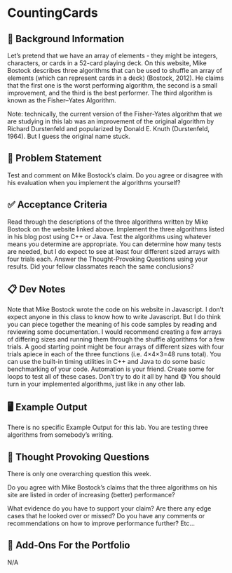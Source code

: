 # CountingCards
## 🔖 Background Information
Let’s pretend that we have an array of elements - they might be integers, characters, or cards in a 52-card playing deck. On this website, Mike Bostock describes three algorithms that can be used to shuffle an array of elements (which can represent cards in a deck) (Bostock, 2012). He claims that the first one is the worst performing algorithm, the second is a small improvement, and the third is the best performer. The third algorithm is known as the Fisher–Yates Algorithm.

Note: technically, the current version of the Fisher-Yates algorithm that we are studying in this lab was an improvement of the original algorithm by Richard Durstenfeld and popularized by Donald E. Knuth (Durstenfeld, 1964). But I guess the original name stuck.

## 🎯 Problem Statement
Test and comment on Mike Bostock’s claim. Do you agree or disagree with his evaluation when you implement the algorithms yourself?

## ✅ Acceptance Criteria
Read through the descriptions of the three algorithms written by Mike Bostock on the website linked above.
Implement the three algorithms listed in his blog post using C++ or Java.
Test the algorithms using whatever means you determine are appropriate. You can determine how many tests are needed, but I do expect to see at least four different sized arrays with four trials each.
Answer the Thought-Provoking Questions using your results. Did your fellow classmates reach the same conclusions?
## 📋 Dev Notes
Note that Mike Bostock wrote the code on his website in Javascript. I don’t expect anyone in this class to know how to write Javascript. But I do think you can piece together the meaning of his code samples by reading and reviewing some documentation.
I would recommend creating a few arrays of differing sizes and running them through the shuffle algorithms for a few trials. A good starting point might be four arrays of different sizes with four trials apiece in each of the three functions (i.e. 4×4×3=48 runs total).
You can use the built-in timing utilities in C++ and Java to do some basic benchmarking of your code.
Automation is your friend. Create some for loops to test all of these cases. Don’t try to do it all by hand 😅
You should turn in your implemented algorithms, just like in any other lab.
## 🖥️ Example Output
There is no specific Example Output for this lab. You are testing three algorithms from somebody’s writing.

## 📝 Thought Provoking Questions
There is only one overarching question this week.

Do you agree with Mike Bostock’s claims that the three algorithms on his site are listed in order of increasing (better) performance?

What evidence do you have to support your claim?
Are there any edge cases that he looked over or missed?
Do you have any comments or recommendations on how to improve performance further?
Etc…
## 💼 Add-Ons For the Portfolio
N/A
